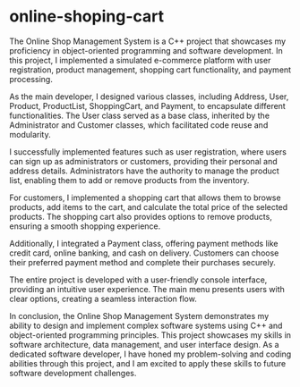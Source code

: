# online-shoping-cart
The Online Shop Management System is a C++ project that showcases my proficiency in object-oriented programming and software development. In this project, I implemented a simulated e-commerce platform with user registration, product management, shopping cart functionality, and payment processing.

As the main developer, I designed various classes, including Address, User, Product, ProductList, ShoppingCart, and Payment, to encapsulate different functionalities. The User class served as a base class, inherited by the Administrator and Customer classes, which facilitated code reuse and modularity.

I successfully implemented features such as user registration, where users can sign up as administrators or customers, providing their personal and address details. Administrators have the authority to manage the product list, enabling them to add or remove products from the inventory.

For customers, I implemented a shopping cart that allows them to browse products, add items to the cart, and calculate the total price of the selected products. The shopping cart also provides options to remove products, ensuring a smooth shopping experience.

Additionally, I integrated a Payment class, offering payment methods like credit card, online banking, and cash on delivery. Customers can choose their preferred payment method and complete their purchases securely.

The entire project is developed with a user-friendly console interface, providing an intuitive user experience. The main menu presents users with clear options, creating a seamless interaction flow.

In conclusion, the Online Shop Management System demonstrates my ability to design and implement complex software systems using C++ and object-oriented programming principles. This project showcases my skills in software architecture, data management, and user interface design. As a dedicated software developer, I have honed my problem-solving and coding abilities through this project, and I am excited to apply these skills to future software development challenges.
